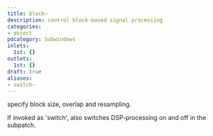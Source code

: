 ```yaml
---
title: block~
description: control block-based signal processing
categories:
- object
pdcategory: Subwindows
inlets:
  1st: {}
outlets:
  1st: {}
draft: true
aliases:
- switch~
---
```

specify block size, overlap and resampling.

If invoked as 'switch', also switches DSP-processing on and off in the subpatch.

